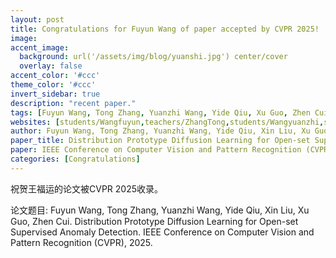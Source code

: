 ```yaml
---
layout: post
title: Congratulations for Fuyun Wang of paper accepted by CVPR 2025!
image:
accent_image:
  background: url('/assets/img/blog/yuanshi.jpg') center/cover
  overlay: false
accent_color: '#ccc'
theme_color: '#ccc'
invert_sidebar: true
description: "recent paper."
tags: [Fuyun Wang, Tong Zhang, Yuanzhi Wang, Yide Qiu, Xu Guo, Zhen Cui.]
websites: [students/Wangfuyun,teachers/ZhangTong,students/Wangyuanzhi,students/Qiuyide,students/GuoXu,teachers/CuiZhen]
author: Fuyun Wang, Tong Zhang, Yuanzhi Wang, Yide Qiu, Xin Liu, Xu Guo, Zhen Cui.
paper_title: Distribution Prototype Diffusion Learning for Open-set Supervised Anomaly Detection.
paper: IEEE Conference on Computer Vision and Pattern Recognition (CVPR), 2025.
categories: [Congratulations]
---
```


祝贺王福运的论文被CVPR 2025收录。

论文题目: Fuyun Wang, Tong Zhang, Yuanzhi Wang, Yide Qiu, Xin Liu, Xu Guo, Zhen Cui. Distribution Prototype Diffusion Learning for Open-set Supervised Anomaly Detection. IEEE Conference on Computer Vision and Pattern Recognition (CVPR), 2025.
